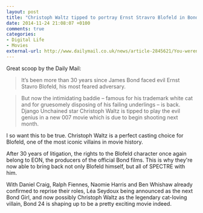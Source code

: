```yaml
---
layout: post
title: "Christoph Waltz tipped to portray Ernst Stravro Blofeld in Bond 24"
date: 2014-11-24 21:08:07 +0100
comments: true
categories: 
- Digital Life
- Movies
external-url: http://www.dailymail.co.uk/news/article-2845621/You-weren-t-expecting-007-BLOFELD-S-Bond-having-kittens-evil-foe-returns-double-Oscar-winner-Christoph-Waltz-tipped-play-him.html
---
```


Great scoop by the Daily Mail:

> It’s been more than 30 years since James Bond faced evil Ernst Stavro Blofeld, his most feared adversary.

> But now the intimidating baddie – famous for his trademark white cat and for gruesomely disposing of his failing underlings – is back. Django Unchained star Christoph Waltz is tipped to play the evil genius in a new 007 movie which is due to begin shooting next month.

I so want this to be true. Christoph Waltz is a perfect casting choice for Blofeld, one of the most iconic villains in movie history. 

After 30 years of litigation, the rights to the Blofeld character once again belong to EON, the producers of the official Bond films. This is why they're now able to bring back not only Blofeld himself, but all of SPECTRE with him.

With Daniel Craig, Ralph Fiennes, Naomie Harris and Ben Whishaw already confirmed to reprise their roles, Léa Seydoux being announced as the next Bond Girl, and now possibly Christoph Waltz as the legendary cat-loving villain, Bond 24 is shaping up to be a pretty exciting movie indeed.